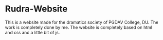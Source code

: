 # Rudra-Website
This is a website made for the dramatics society of PGDAV College, DU. The work is completely done by me. The website is completely based on html and css and a little bit of js.
